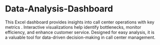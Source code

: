# Data-Analysis-Dashboard
This Excel dashboard provides insights into call center operations with key metrics . Interactive visualizations help identify bottlenecks, monitor efficiency, and enhance customer service. Designed for easy analysis, it is a valuable tool for data-driven decision-making in call center management.
